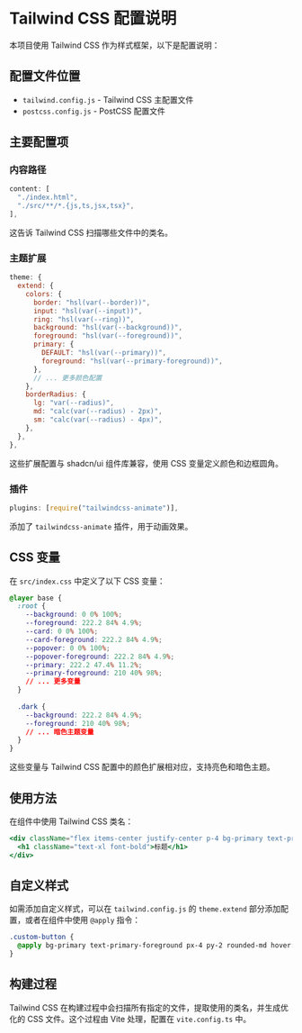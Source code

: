 # Tailwind CSS 配置说明

本项目使用 Tailwind CSS 作为样式框架，以下是配置说明：

## 配置文件位置

- `tailwind.config.js` - Tailwind CSS 主配置文件
- `postcss.config.js` - PostCSS 配置文件

## 主要配置项

### 内容路径

```javascript
content: [
  "./index.html",
  "./src/**/*.{js,ts,jsx,tsx}",
],
```

这告诉 Tailwind CSS 扫描哪些文件中的类名。

### 主题扩展

```javascript
theme: {
  extend: {
    colors: {
      border: "hsl(var(--border))",
      input: "hsl(var(--input))",
      ring: "hsl(var(--ring))",
      background: "hsl(var(--background))",
      foreground: "hsl(var(--foreground))",
      primary: {
        DEFAULT: "hsl(var(--primary))",
        foreground: "hsl(var(--primary-foreground))",
      },
      // ... 更多颜色配置
    },
    borderRadius: {
      lg: "var(--radius)",
      md: "calc(var(--radius) - 2px)",
      sm: "calc(var(--radius) - 4px)",
    },
  },
},
```

这些扩展配置与 shadcn/ui 组件库兼容，使用 CSS 变量定义颜色和边框圆角。

### 插件

```javascript
plugins: [require("tailwindcss-animate")],
```

添加了 `tailwindcss-animate` 插件，用于动画效果。

## CSS 变量

在 `src/index.css` 中定义了以下 CSS 变量：

```css
@layer base {
  :root {
    --background: 0 0% 100%;
    --foreground: 222.2 84% 4.9%;
    --card: 0 0% 100%;
    --card-foreground: 222.2 84% 4.9%;
    --popover: 0 0% 100%;
    --popover-foreground: 222.2 84% 4.9%;
    --primary: 222.2 47.4% 11.2%;
    --primary-foreground: 210 40% 98%;
    // ... 更多变量
  }
  
  .dark {
    --background: 222.2 84% 4.9%;
    --foreground: 210 40% 98%;
    // ... 暗色主题变量
  }
}
```

这些变量与 Tailwind CSS 配置中的颜色扩展相对应，支持亮色和暗色主题。

## 使用方法

在组件中使用 Tailwind CSS 类名：

```jsx
<div className="flex items-center justify-center p-4 bg-primary text-primary-foreground rounded-lg">
  <h1 className="text-xl font-bold">标题</h1>
</div>
```

## 自定义样式

如需添加自定义样式，可以在 `tailwind.config.js` 的 `theme.extend` 部分添加配置，或者在组件中使用 `@apply` 指令：

```css
.custom-button {
  @apply bg-primary text-primary-foreground px-4 py-2 rounded-md hover:bg-primary/90;
}
```

## 构建过程

Tailwind CSS 在构建过程中会扫描所有指定的文件，提取使用的类名，并生成优化的 CSS 文件。这个过程由 Vite 处理，配置在 `vite.config.ts` 中。